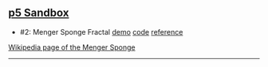 ## [p5 Sandbox][p5-sandbox]

- \#2: Menger Sponge Fractal [demo][cc2-demo] [code][cc2-code] [reference][cc2-ref]

[Wikipedia page of the Menger Sponge][wiki]

---

[p5-sandbox]: https://github.com/mayognaise/p5-sandbox
[cc2-code]: https://github.com/mayognaise/p5-sandbox/tree/master/coding-train/cc2-menger-sponge
[cc2-demo]: https://mayognaise.github.io/p5-sandbox/coding-train/cc2-menger-sponge
[cc2-ref]: http://thecodingtrain.com/CodingChallenges/002-mengersponge.html
[wiki]: https://en.wikipedia.org/wiki/Menger_sponge

